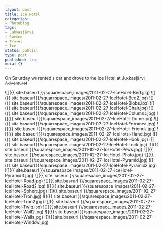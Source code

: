 ```yaml
---
layout: post
title: Ice Hotel
categories:
- Photoblog
tags:
- Jukkasjärvi
- Sweden
- Travel
- Ice
status: publish
type: post
published: true
meta: {}
---
```


On Saturday we rented a car and drove to the Ice Hotel at Jukkasjärvi. Adventure!

![]({{ site.baseurl }}/squarespace_images/2011-02-27-IceHotel-Bed.jpg)
![]({{ site.baseurl }}/squarespace_images/2011-02-27-IceHotel-Bed2.jpg)
![]({{ site.baseurl }}/squarespace_images/2011-02-27-IceHotel-Blobs.jpg)
![]({{ site.baseurl }}/squarespace_images/2011-02-27-IceHotel-Chair.jpg)
![]({{ site.baseurl }}/squarespace_images/2011-02-27-IceHotel-Columns.jpg)
![]({{ site.baseurl }}/squarespace_images/2011-02-27-IceHotel-Dome.jpg)
![]({{ site.baseurl }}/squarespace_images/2011-02-27-IceHotel-Entrance.jpg)
![]({{ site.baseurl }}/squarespace_images/2011-02-27-IceHotel-Friends.jpg)
![]({{ site.baseurl }}/squarespace_images/2011-02-27-IceHotel-Hand.jpg)
![]({{ site.baseurl }}/squarespace_images/2011-02-27-IceHotel-Hook.jpg)
![]({{ site.baseurl }}/squarespace_images/2011-02-27-IceHotel-Lock.jpg)
![]({{ site.baseurl }}/squarespace_images/2011-02-27-IceHotel-Pews.jpg)
![]({{ site.baseurl }}/squarespace_images/2011-02-27-IceHotel-Photo.jpg)
![]({{ site.baseurl }}/squarespace_images/2011-02-27-IceHotel-Pyramid.jpg)
![]({{ site.baseurl }}/squarespace_images/2011-02-27-IceHotel-Pyramid2.jpg)
![]({{ site.baseurl }}/squarespace_images/2011-02-27-IceHotel-Pyramid3.jpg)
![]({{ site.baseurl }}/squarespace_images/2011-02-27-IceHotel-Road.jpg)
![]({{ site.baseurl }}/squarespace_images/2011-02-27-IceHotel-Road2.jpg)
![]({{ site.baseurl }}/squarespace_images/2011-02-27-IceHotel-Sphere.jpg)
![]({{ site.baseurl }}/squarespace_images/2011-02-27-IceHotel-Tron.jpg)
![]({{ site.baseurl }}/squarespace_images/2011-02-27-IceHotel-Tron2.jpg)
![]({{ site.baseurl }}/squarespace_images/2011-02-27-IceHotel-Twig.jpg)
![]({{ site.baseurl }}/squarespace_images/2011-02-27-IceHotel-Wall2.jpg)
![]({{ site.baseurl }}/squarespace_images/2011-02-27-IceHotel-Walls.jpg)
![]({{ site.baseurl }}/squarespace_images/2011-02-27-IceHotel-Window.jpg)
